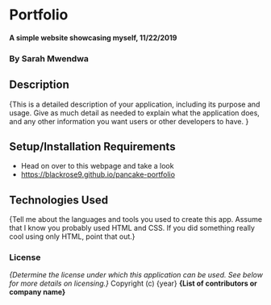 # Portfolio
#### A simple website showcasing myself, 11/22/2019
### By Sarah Mwendwa
## Description
{This is a detailed description of your application, including its purpose and usage.  Give as much detail as needed to explain what the application does, and any other information you want users or other developers to have. }
## Setup/Installation Requirements
* Head on over to this webpage and take a look
* https://blackrose9.github.io/pancake-portfolio
## Technologies Used
{Tell me about the languages and tools you used to create this app. Assume that I know you probably used HTML and CSS. If you did something really cool using only HTML, point that out.}
### License
*{Determine the license under which this application can be used.  See below for more details on licensing.}*
Copyright (c) {year} **{List of contributors or company name}**